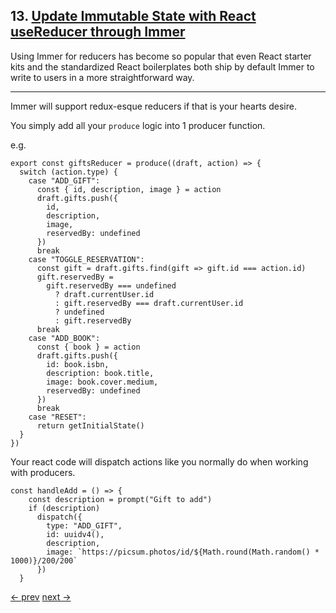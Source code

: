 ## 13. [Update Immutable State with React useReducer through Immer](https://egghead.io/lessons/react-update-immutable-state-with-react-usereducer-through-immer)

Using Immer for reducers has become so popular that even React starter kits and the standardized React boilerplates both ship by default Immer to write to users in a more straightforward way.

---

Immer will support redux-esque reducers if that is your hearts desire.

You simply add all your `produce` logic into 1 producer function.

e.g.

    export const giftsReducer = produce((draft, action) => {
      switch (action.type) {
        case "ADD_GIFT":
          const { id, description, image } = action
          draft.gifts.push({
            id,
            description,
            image,
            reservedBy: undefined
          })
          break
        case "TOGGLE_RESERVATION":
          const gift = draft.gifts.find(gift => gift.id === action.id)
          gift.reservedBy =
            gift.reservedBy === undefined
              ? draft.currentUser.id
              : gift.reservedBy === draft.currentUser.id
              ? undefined
              : gift.reservedBy
          break
        case "ADD_BOOK":
          const { book } = action
          draft.gifts.push({
            id: book.isbn,
            description: book.title,
            image: book.cover.medium,
            reservedBy: undefined
          })
          break
        case "RESET":
          return getInitialState()
      }
    })

Your react code will dispatch actions like you normally do when working with producers.

    const handleAdd = () => {
        const description = prompt("Gift to add")
        if (description)
          dispatch({
            type: "ADD_GIFT",
            id: uuidv4(),
            description,
            image: `https://picsum.photos/id/${Math.round(Math.random() * 1000)}/200/200`
          })
      }

[<- prev](https://github.com/zacjones93/Community-Notes-Immutable-JavaScript-Data-Structures-with-Immer/blob/master/lessons/08-immer-with-typescript.md) [next ->](https://github.com/zacjones93/Community-Notes-Immutable-JavaScript-Data-Structures-with-Immer/blob/master/lessons/10-set-up-immer-patches.md)
